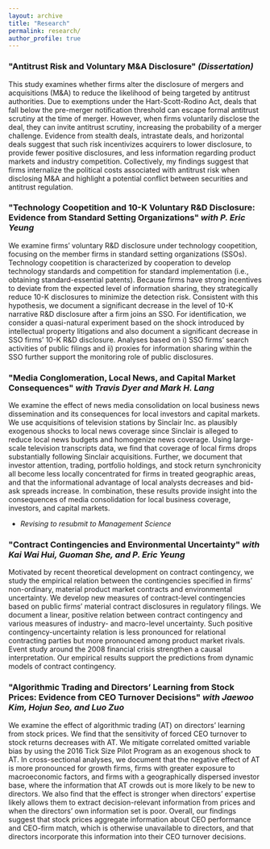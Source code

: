 ```yaml
---
layout: archive
title: "Research"
permalink: research/
author_profile: true
---
```


### "Antitrust Risk and Voluntary M&A Disclosure" <em>(Dissertation)</em>
This study examines whether firms alter the disclosure of mergers and acquisitions (M&A) to reduce the likelihood of being targeted by antitrust authorities. Due to exemptions under the Hart-Scott-Rodino Act, deals that fall below the pre-merger notification threshold can escape formal antitrust scrutiny at the time of merger. However, when firms voluntarily disclose the deal, they can invite antitrust scrutiny, increasing the probability of a merger challenge. Evidence from stealth deals, intrastate deals, and horizontal deals suggest that such risk incentivizes acquirers to lower disclosure, to provide fewer positive disclosures, and less information regarding product markets and industry competition. Collectively, my findings suggest that firms internalize the political costs associated with antitrust risk when disclosing M&A and highlight a potential conflict between securities and antitrust regulation. 

### "Technology Coopetition and 10-K Voluntary R&D Disclosure: Evidence from Standard Setting Organizations" <em>with P. Eric Yeung</em>
We examine firms’ voluntary R&D disclosure under technology coopetition, focusing on the member firms in standard setting organizations (SSOs). Technology coopetition is characterized by cooperation to develop technology standards and competition for standard implementation (i.e., obtaining standard-essential patents). Because firms have strong incentives to deviate from the expected level of information sharing, they strategically reduce 10-K disclosures to minimize the detection risk. Consistent with this hypothesis, we document a significant decrease in the level of 10-K narrative R&D disclosure after a firm joins an SSO. For identification, we consider a quasi-natural experiment based on the shock introduced by intellectual property litigations and also document a significant decrease in SSO firms’ 10-K R&D disclosure. Analyses based on i) SSO firms’ search activities of public filings and ii) proxies for information sharing within the SSO further support the monitoring role of public disclosures.

### "Media Conglomeration, Local News, and Capital Market Consequences" <em>with Travis Dyer and Mark H. Lang</em>
We examine the effect of news media consolidation on local business news dissemination and its consequences for local investors and capital markets. We use acquisitions of television stations by Sinclair Inc. as plausibly exogenous shocks to local news coverage since Sinclair is alleged to reduce local news budgets and homogenize news coverage. Using large-scale television transcripts data, we find that coverage of local firms drops substantially following Sinclair acquisitions. Further, we document that investor attention, trading, portfolio holdings, and stock return synchronicity all become less locally concentrated for firms in treated geographic areas, and that the informational advantage of local analysts decreases and bid-ask spreads increase. In combination, these results provide insight into the consequences of media consolidation for local business coverage, investors, and capital markets.
  * <em>Revising to resubmit to Management Science</em>

### "Contract Contingencies and Environmental Uncertainty" <em>with Kai Wai Hui, Guoman She, and P. Eric Yeung</em>
Motivated by recent theoretical development on contract contingency, we study the empirical relation between the contingencies specified in firms’ non-ordinary, material product market contracts and environmental uncertainty. We develop new measures of contract-level contingencies based on public firms’ material contract disclosures in regulatory filings. We document a linear, positive relation between contract contingency and various measures of industry- and macro-level uncertainty. Such positive contingency-uncertainty relation is less pronounced for relational contracting parties but more pronounced among product market rivals. Event study around the 2008 financial crisis strengthen a causal interpretation. Our empirical results support the predictions from dynamic models of contract contingency.

### "Algorithmic Trading and Directors’ Learning from Stock Prices: Evidence from CEO Turnover Decisions" <em>with Jaewoo Kim, Hojun Seo, and Luo Zuo </em>
We examine the effect of algorithmic trading (AT) on directors’ learning from stock prices. We find that the sensitivity of forced CEO turnover to stock returns decreases with AT. We mitigate correlated omitted variable bias by using the 2016 Tick Size Pilot Program as an exogenous shock to AT. In cross-sectional analyses, we document that the negative effect of AT is more pronounced for growth firms, firms with greater exposure to macroeconomic factors, and firms with a geographically dispersed investor base, where the information that AT crowds out is more likely to be new to directors. We also find that the effect is stronger when directors’ expertise likely allows them to extract decision-relevant information from prices and when the directors’ own information set is poor. Overall, our findings suggest that stock prices aggregate information about CEO performance and CEO-firm match, which is otherwise unavailable to directors, and that directors incorporate this information into their CEO turnover decisions.
